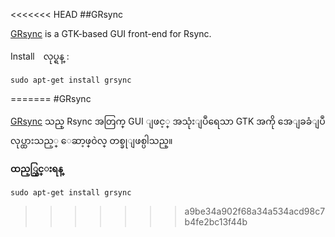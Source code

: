 <<<<<<< HEAD
##GRsync

[GRsync](http://www.opbyte.it/grsync/) is a GTK-based GUI front-end for Rsync. 

Install　လုပ္ရန္ :

	sudo apt-get install grsync

=======
#GRsync

[GRsync](http://www.opbyte.it/grsync/) သည္ Rsync အတြက္ GUI ျဖင့္ အသုံးျပဳရေသာ GTK အကို အေျခခံျပဳလုပ္ထားသည့္ ေဆာ့ဖ္ဝဲလ္ တစ္ခုျဖစ္ပါသည္။

**ထည့္သြင္းရန္**

	sudo apt-get install grsync
>>>>>>> a9be34a902f68a34a534acd98c7b4fe2bc13f44b
